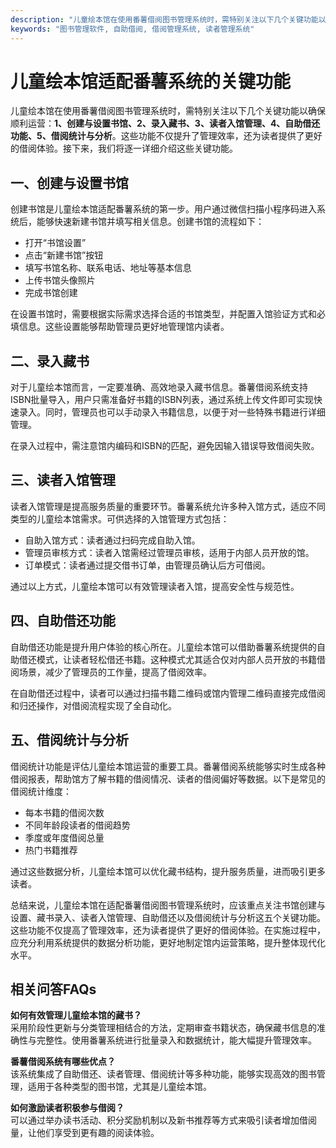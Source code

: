 ```yaml
---
description: "儿童绘本馆在使用番薯借阅图书管理系统时，需特别关注以下几个关键功能以确保顺利运营：**1、创建与设置书馆、2、录入藏书、3、读者入馆管理、4、自助借还功能、5、借阅统计与分析**。这些功能不仅提升了管理效率，还为读者提供了更好的借阅体验。接下来，我们将逐一详细介绍这些关键功能。"
keywords: "图书管理软件, 自助借阅, 借阅管理系统, 读者管理系统"
---
```

# 儿童绘本馆适配番薯系统的关键功能

儿童绘本馆在使用番薯借阅图书管理系统时，需特别关注以下几个关键功能以确保顺利运营：**1、创建与设置书馆、2、录入藏书、3、读者入馆管理、4、自助借还功能、5、借阅统计与分析**。这些功能不仅提升了管理效率，还为读者提供了更好的借阅体验。接下来，我们将逐一详细介绍这些关键功能。

## **一、创建与设置书馆**

创建书馆是儿童绘本馆适配番薯系统的第一步。用户通过微信扫描小程序码进入系统后，能够快速新建书馆并填写相关信息。创建书馆的流程如下：

- 打开“书馆设置”
- 点击“新建书馆”按钮
- 填写书馆名称、联系电话、地址等基本信息
- 上传书馆头像照片
- 完成书馆创建

在设置书馆时，需要根据实际需求选择合适的书馆类型，并配置入馆验证方式和必填信息。这些设置能够帮助管理员更好地管理馆内读者。

## **二、录入藏书**

对于儿童绘本馆而言，一定要准确、高效地录入藏书信息。番薯借阅系统支持ISBN批量导入，用户只需准备好书籍的ISBN列表，通过系统上传文件即可实现快速录入。同时，管理员也可以手动录入书籍信息，以便于对一些特殊书籍进行详细管理。

在录入过程中，需注意馆内编码和ISBN的匹配，避免因输入错误导致借阅失败。

## **三、读者入馆管理**

读者入馆管理是提高服务质量的重要环节。番薯系统允许多种入馆方式，适应不同类型的儿童绘本馆需求。可供选择的入馆管理方式包括：

- 自助入馆方式：读者通过扫码完成自助入馆。
- 管理员审核方式：读者入馆需经过管理员审核，适用于内部人员开放的馆。
- 订单模式：读者通过提交借书订单，由管理员确认后方可借阅。

通过以上方式，儿童绘本馆可以有效管理读者入馆，提高安全性与规范性。

## **四、自助借还功能**

自助借还功能是提升用户体验的核心所在。儿童绘本馆可以借助番薯系统提供的自助借还模式，让读者轻松借还书籍。这种模式尤其适合仅对内部人员开放的书籍借阅场景，减少了管理员的工作量，提高了借阅效率。

在自助借还过程中，读者可以通过扫描书籍二维码或馆内管理二维码直接完成借阅和归还操作，对借阅流程实现了全自动化。

## **五、借阅统计与分析**

借阅统计功能是评估儿童绘本馆运营的重要工具。番薯借阅系统能够实时生成各种借阅报表，帮助馆方了解书籍的借阅情况、读者的借阅偏好等数据。以下是常见的借阅统计维度：

- 每本书籍的借阅次数
- 不同年龄段读者的借阅趋势
- 季度或年度借阅总量
- 热门书籍推荐

通过这些数据分析，儿童绘本馆可以优化藏书结构，提升服务质量，进而吸引更多读者。

总结来说，儿童绘本馆在适配番薯借阅图书管理系统时，应该重点关注书馆创建与设置、藏书录入、读者入馆管理、自助借还以及借阅统计与分析这五个关键功能。这些功能不仅提高了管理效率，还为读者提供了更好的借阅体验。在实施过程中，应充分利用系统提供的数据分析功能，更好地制定馆内运营策略，提升整体现代化水平。

## 相关问答FAQs

**如何有效管理儿童绘本馆的藏书？**  
采用阶段性更新与分类管理相结合的方法，定期审查书籍状态，确保藏书信息的准确性与完整性。使用番薯系统进行批量录入和数据统计，能大幅提升管理效率。

**番薯借阅系统有哪些优点？**  
该系统集成了自助借还、读者管理、借阅统计等多种功能，能够实现高效的图书管理，适用于各种类型的图书馆，尤其是儿童绘本馆。

**如何激励读者积极参与借阅？**  
可以通过举办读书活动、积分奖励机制以及新书推荐等方式来吸引读者增加借阅量，让他们享受到更有趣的阅读体验。
